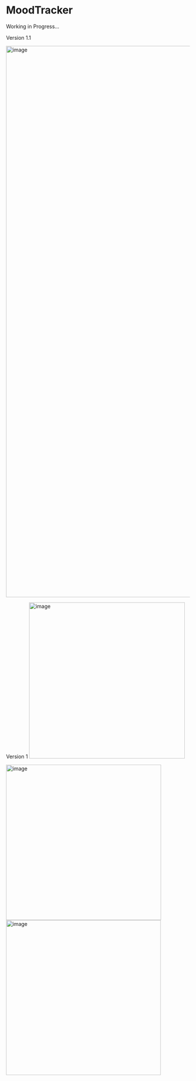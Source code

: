 # MoodTracker
Working in Progress... 

Version 1.1

<img width="1508" alt="image" src="https://github.com/user-attachments/assets/bd1ba84e-8de4-4e96-8983-15a288afd829" />




Version 1
<img width="427" alt="image" src="https://github.com/user-attachments/assets/330678e7-b2a8-402c-90d9-67aa7309d3a9" />

<img width="425" alt="image" src="https://github.com/user-attachments/assets/2bba7dd9-f416-480e-821f-6782b2ab169f" />

<img width="424" alt="image" src="https://github.com/user-attachments/assets/9d11eaa2-5fcb-4615-b2d4-5bfef588c9c2" />


